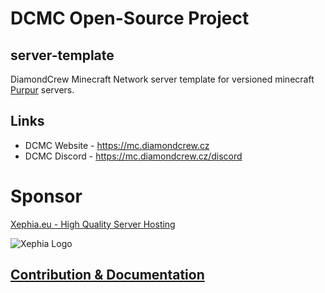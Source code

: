 # DCMC Open-Source Project
## server-template
DiamondCrew Minecraft Network server template for versioned minecraft [Purpur](https://purpurmc.org/) servers.

## Links
- DCMC Website - https://mc.diamondcrew.cz
- DCMC Discord - https://mc.diamondcrew.cz/discord

# Sponsor
[Xephia.eu - High Quality Server Hosting](https://xephia.eu)

![Xephia Logo](https://xephia.eu/image/logo_black_cropped.png)

## [Contribution & Documentation](https://github.com/mc-diamondcrew-cz/docs)